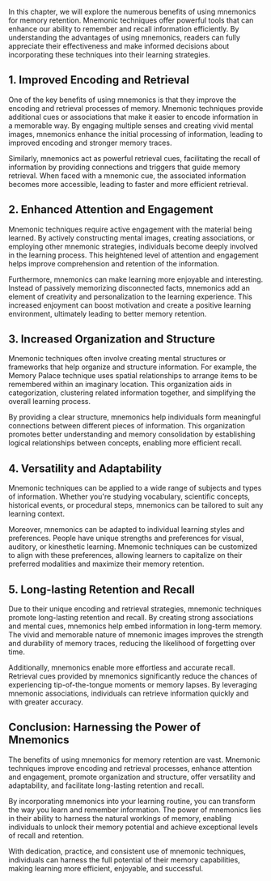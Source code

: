 
In this chapter, we will explore the numerous benefits of using mnemonics for memory retention. Mnemonic techniques offer powerful tools that can enhance our ability to remember and recall information efficiently. By understanding the advantages of using mnemonics, readers can fully appreciate their effectiveness and make informed decisions about incorporating these techniques into their learning strategies.

**1. Improved Encoding and Retrieval**
--------------------------------------

One of the key benefits of using mnemonics is that they improve the encoding and retrieval processes of memory. Mnemonic techniques provide additional cues or associations that make it easier to encode information in a memorable way. By engaging multiple senses and creating vivid mental images, mnemonics enhance the initial processing of information, leading to improved encoding and stronger memory traces.

Similarly, mnemonics act as powerful retrieval cues, facilitating the recall of information by providing connections and triggers that guide memory retrieval. When faced with a mnemonic cue, the associated information becomes more accessible, leading to faster and more efficient retrieval.

**2. Enhanced Attention and Engagement**
----------------------------------------

Mnemonic techniques require active engagement with the material being learned. By actively constructing mental images, creating associations, or employing other mnemonic strategies, individuals become deeply involved in the learning process. This heightened level of attention and engagement helps improve comprehension and retention of the information.

Furthermore, mnemonics can make learning more enjoyable and interesting. Instead of passively memorizing disconnected facts, mnemonics add an element of creativity and personalization to the learning experience. This increased enjoyment can boost motivation and create a positive learning environment, ultimately leading to better memory retention.

**3. Increased Organization and Structure**
-------------------------------------------

Mnemonic techniques often involve creating mental structures or frameworks that help organize and structure information. For example, the Memory Palace technique uses spatial relationships to arrange items to be remembered within an imaginary location. This organization aids in categorization, clustering related information together, and simplifying the overall learning process.

By providing a clear structure, mnemonics help individuals form meaningful connections between different pieces of information. This organization promotes better understanding and memory consolidation by establishing logical relationships between concepts, enabling more efficient recall.

**4. Versatility and Adaptability**
-----------------------------------

Mnemonic techniques can be applied to a wide range of subjects and types of information. Whether you're studying vocabulary, scientific concepts, historical events, or procedural steps, mnemonics can be tailored to suit any learning context.

Moreover, mnemonics can be adapted to individual learning styles and preferences. People have unique strengths and preferences for visual, auditory, or kinesthetic learning. Mnemonic techniques can be customized to align with these preferences, allowing learners to capitalize on their preferred modalities and maximize their memory retention.

**5. Long-lasting Retention and Recall**
----------------------------------------

Due to their unique encoding and retrieval strategies, mnemonic techniques promote long-lasting retention and recall. By creating strong associations and mental cues, mnemonics help embed information in long-term memory. The vivid and memorable nature of mnemonic images improves the strength and durability of memory traces, reducing the likelihood of forgetting over time.

Additionally, mnemonics enable more effortless and accurate recall. Retrieval cues provided by mnemonics significantly reduce the chances of experiencing tip-of-the-tongue moments or memory lapses. By leveraging mnemonic associations, individuals can retrieve information quickly and with greater accuracy.

**Conclusion: Harnessing the Power of Mnemonics**
-------------------------------------------------

The benefits of using mnemonics for memory retention are vast. Mnemonic techniques improve encoding and retrieval processes, enhance attention and engagement, promote organization and structure, offer versatility and adaptability, and facilitate long-lasting retention and recall.

By incorporating mnemonics into your learning routine, you can transform the way you learn and remember information. The power of mnemonics lies in their ability to harness the natural workings of memory, enabling individuals to unlock their memory potential and achieve exceptional levels of recall and retention.

With dedication, practice, and consistent use of mnemonic techniques, individuals can harness the full potential of their memory capabilities, making learning more efficient, enjoyable, and successful.
